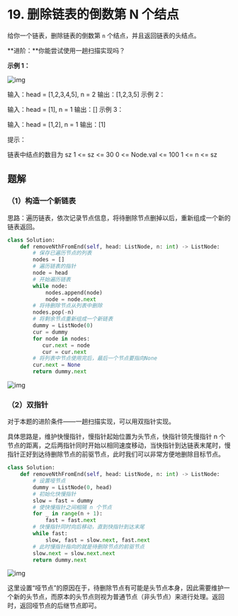 # 19. 删除链表的倒数第 N 个结点

给你一个链表，删除链表的倒数第 `n` 个结点，并且返回链表的头结点。

**进阶：**你能尝试使用一趟扫描实现吗？

 

**示例 1：**

![img](https://assets.leetcode.com/uploads/2020/10/03/remove_ex1.jpg)

输入：head = [1,2,3,4,5], n = 2
输出：[1,2,3,5]
示例 2：

输入：head = [1], n = 1
输出：[]
示例 3：

输入：head = [1,2], n = 1
输出：[1]


提示：

链表中结点的数目为 sz
1 <= sz <= 30
0 <= Node.val <= 100
1 <= n <= sz

## 题解

### （1）构造一个新链表

思路：遍历链表，依次记录节点信息，将待删除节点删掉以后，重新组成一个新的链表返回。

```python
class Solution:
    def removeNthFromEnd(self, head: ListNode, n: int) -> ListNode:
        # 保存已遍历节点的列表
        nodes = []
        # 遍历链表的指针
        node = head
        # 开始遍历链表
        while node:
            nodes.append(node)
            node = node.next
        # 将待删除节点从列表中删除
        nodes.pop(-n)
        # 将剩余节点重新组成一个新链表
        dummy = ListNode(0)
        cur = dummy
        for node in nodes:
           cur.next = node
           cur = cur.next
        # 将列表中节点使用完后，最后一个节点要指向None
        cur.next = None
        return dummy.next 
```

![img](http://m.qpic.cn/psc?/V512TBad4bullY3gMXFZ1Dt1de1dRK6b/ruAMsa53pVQWN7FLK88i5jUn44dEvQODHxHFUc0jsiM8LYf9CiSAXpU5n.mH4ySqNDYxo*aq9hx*PxVT72f1M9OBJnD56T3Fpjz*nIIK0bQ!/mnull&bo=FAJ7AAAAAAADB08!&rf=photolist&t=5)

### （2）双指针

对于本题的进阶条件——一趟扫描实现，可以用双指针实现。

具体思路是，维护快慢指针，慢指针起始位置为头节点，快指针领先慢指针 n 个节点的距离，之后两指针同时开始以相同速度移动，当快指针到达链表末尾时，慢指针正好到达待删除节点的前驱节点，此时我们可以非常方便地删除目标节点。

```python
class Solution:
    def removeNthFromEnd(self, head: ListNode, n: int) -> ListNode:
        # 设置哑节点
        dummy = ListNode(0, head)
        # 初始化快慢指针
        slow = fast = dummy
        # 使快慢指针之间相隔 n 个节点
        for _ in range(n + 1):
            fast = fast.next
        # 快慢指针同时向后移动，直到快指针到达末尾
        while fast:
            slow, fast = slow.next, fast.next
        # 此时慢指针指向的就是待删除节点的前驱节点
        slow.next = slow.next.next
        return dummy.next
```

![img](http://m.qpic.cn/psc?/V512TBad4bullY3gMXFZ1Dt1de1dRK6b/ruAMsa53pVQWN7FLK88i5jUn44dEvQODHxHFUc0jsiM7RVlWVArymsri08e6l4dyDSzhHD9FIRW58jBRzZrtZvJ*Y9rJX2ps.XPii5fXML8!/mnull&bo=DwJ5AAAAAAADB1Y!&rf=photolist&t=5)

这里设置“哑节点”的原因在于，待删除节点有可能是头节点本身，因此需要维护一个新的头节点，而原本的头节点则视为普通节点（非头节点）来进行处理。返回时，返回哑节点的后继节点即可。

